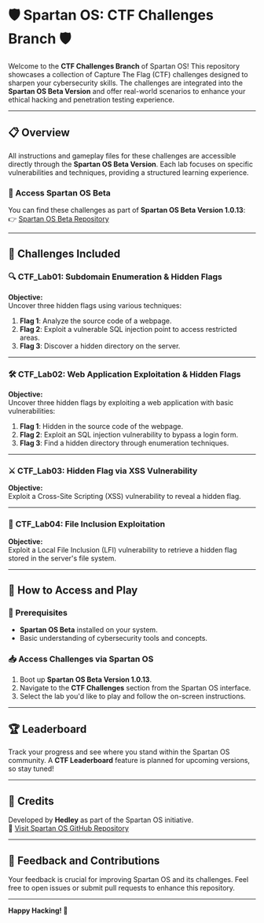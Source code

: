 # 🛡️ Spartan OS: CTF Challenges Branch 🛡️  

Welcome to the **CTF Challenges Branch** of Spartan OS! This repository showcases a collection of Capture The Flag (CTF) challenges designed to sharpen your cybersecurity skills. The challenges are integrated into the **Spartan OS Beta Version** and offer real-world scenarios to enhance your ethical hacking and penetration testing experience.

---

## 📋 Overview  

All instructions and gameplay files for these challenges are accessible directly through the **Spartan OS Beta Version**. Each lab focuses on specific vulnerabilities and techniques, providing a structured learning experience. 

### 🔗 Access Spartan OS Beta  
You can find these challenges as part of **Spartan OS Beta Version 1.0.13**:  
👉 [Spartan OS Beta Repository](https://github.com/Hedleys-Projects/cyberspartans/tree/SpartanOS-BETA-Version-1.0.13)

---

## 🧩 Challenges Included  

### 🔍 **CTF_Lab01: Subdomain Enumeration & Hidden Flags**  
**Objective:**  
Uncover three hidden flags using various techniques:  
1. **Flag 1**: Analyze the source code of a webpage.  
2. **Flag 2**: Exploit a vulnerable SQL injection point to access restricted areas.  
3. **Flag 3**: Discover a hidden directory on the server.  

---

### 🛠️ **CTF_Lab02: Web Application Exploitation & Hidden Flags**  
**Objective:**  
Uncover three hidden flags by exploiting a web application with basic vulnerabilities:  
1. **Flag 1**: Hidden in the source code of the webpage.  
2. **Flag 2**: Exploit an SQL injection vulnerability to bypass a login form.  
3. **Flag 3**: Find a hidden directory through enumeration techniques.  

---

### ⚔️ **CTF_Lab03: Hidden Flag via XSS Vulnerability**  
**Objective:**  
Exploit a Cross-Site Scripting (XSS) vulnerability to reveal a hidden flag.  

---

### 📂 **CTF_Lab04: File Inclusion Exploitation**  
**Objective:**  
Exploit a Local File Inclusion (LFI) vulnerability to retrieve a hidden flag stored in the server's file system.  

---

## 🚀 How to Access and Play  

### 🔧 Prerequisites  
- **Spartan OS Beta** installed on your system.  
- Basic understanding of cybersecurity tools and concepts.  

### 📥 Access Challenges via Spartan OS  
1. Boot up **Spartan OS Beta Version 1.0.13**.  
2. Navigate to the **CTF Challenges** section from the Spartan OS interface.  
3. Select the lab you'd like to play and follow the on-screen instructions.

---

## 🏆 Leaderboard  

Track your progress and see where you stand within the Spartan OS community. A **CTF Leaderboard** feature is planned for upcoming versions, so stay tuned!

---

## 🎨 Credits  
Developed by **Hedley** as part of the Spartan OS initiative.  
🔗 [Visit Spartan OS GitHub Repository](https://github.com/Hedleys-Projects/cyberspartans)  

---

## 🌟 Feedback and Contributions  

Your feedback is crucial for improving Spartan OS and its challenges. Feel free to open issues or submit pull requests to enhance this repository.  

---

**Happy Hacking! 🎯**  
